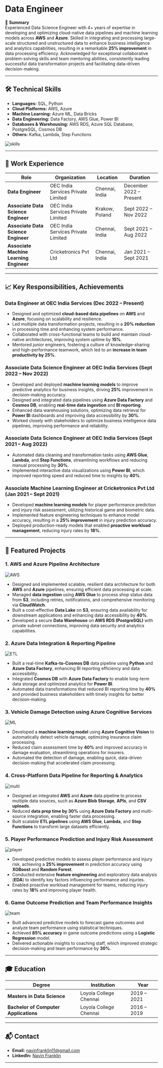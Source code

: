 # Data Engineer

📝 **Summary**  
Experienced Data Science Engineer with 4+ years of expertise in developing and optimizing cloud-native data pipelines and machine learning models across **AWS** and **Azure**. Skilled in integrating and processing large-scale structured and unstructured data to enhance business intelligence and analytics capabilities, resulting in a remarkable **25% improvement** in data processing efficiency. Acknowledged for exceptional collaborative problem-solving skills and team mentoring abilities, consistently leading successful data transformation projects and facilitating data-driven decision-making.

---

## 🛠️ Technical Skills

- **Languages:** SQL, Python
- **Cloud Platforms:** AWS, Azure
- **Machine Learning:** Azure ML, Data Bricks
- **Data Engineering:** Data Factory, AWS Glue, Power BI
- **Databases & Warehousing:** AWS RDS, Azure SQL Database, PostgreSQL, Cosmos DB
- **Others:** Kafka, Lambda, Step Functions

![skills](/assets/img/skills.png)

---

## 💼 Work Experience

| Role                                | Organization                         | Location         | Duration               |
|-------------------------------------|--------------------------------------|------------------|------------------------|
| **Data Engineer**                   | OEC India Services Private Limited   | Chennai, India   | December 2022 – Present|
| **Associate Data Science Engineer** | OEC India Services Private Limited   | Krakow, Poland   | Sept 2022 – Nov 2022   |
| **Associate Data Science Engineer** | OEC India Services Private Limited   | Chennai, India   | Sept 2021 – Aug 2022   |
| **Associate Machine Learning Engineer** | Cricketronics Pvt Ltd             | Chennai, India   | Jan 2021 – Sept 2021   |

---

## 📈 Key Responsibilities, Achievements

### **Data Engineer** at OEC India Services (Dec 2022 – Present)
- Designed and optimized **cloud-based data pipelines** on **AWS** and **Azure**, focusing on scalability and resilience.
- Led multiple data transformation projects, resulting in a **20% reduction** in processing time and enhancing system performance.
- Collaborated with cross-functional teams to build and maintain cloud-native architectures, improving system uptime by **15%**.
- Mentored junior engineers, fostering a culture of knowledge-sharing and high-performance teamwork, which led to an **increase in team productivity by 25%**.
  
### **Associate Data Science Engineer** at OEC India Services (Sept 2022 – Nov 2022)
- Developed and deployed **machine learning models** to improve predictive analytics for business insights, driving **25%** improvement in decision-making accuracy.
- Designed and integrated data pipelines using **Azure Data Factory** and **Cosmos DB**, enabling **real-time data ingestion** and **BI reporting**.
- Enhanced data warehousing solutions, optimizing data retrieval for **Power BI** dashboards and improving data accessibility by **30%**.
- Worked closely with stakeholders to optimize business intelligence data pipelines, improving performance and reliability.
  
### **Associate Data Science Engineer** at OEC India Services (Sept 2021 – Aug 2022)
- Automated data cleaning and transformation tasks using **AWS Glue**, **Lambda**, and **Step Functions**, streamlining workflows and reducing manual processing by **30%**.
- Implemented interactive data visualizations using **Power BI**, which improved reporting speed and reduced time to insights by **40%**.

### **Associate Machine Learning Engineer** at Cricketronics Pvt Ltd (Jan 2021 – Sept 2021)
- Developed **machine learning models** for player performance prediction and injury risk assessment, utilizing historical game and biometric data.
- Implemented feature engineering techniques to enhance model accuracy, resulting in a **25% improvement** in injury prediction accuracy.
- Deployed production-ready models that enabled **proactive workload management**, reducing injury rates by **18%**.

---

## **📌 Featured Projects**

### 1. **AWS and Azure Pipeline Architecture**
![AWS](assets/img/AWS.png)
- Designed and implemented scalable, resilient data architecture for both **AWS** and **Azure** pipelines, ensuring efficient data processing at scale.
- Managed **data ingestion** using **AWS Glue** to process shop status data from **S3**, including retries, notifications, and comprehensive monitoring via **CloudWatch**.
- Built a cost-effective **Data Lake** on **S3**, ensuring data availability for downstream applications and enhancing data accessibility by **40%**.
- Developed a secure **Data Warehouse** on **AWS RDS (PostgreSQL)** with private subnet connections, improving data security and analytics capabilities.

### 2. **Azure Data Integration & Reporting Pipeline**
![ETL](assets/img/ETL.png)
- Built a real-time **Kafka-to-Cosmos DB** data pipeline using **Python** and **Azure Data Factory**, enhancing BI reporting efficiency and data accessibility.
- Integrated **Cosmos DB** with **Azure Data Factory** to enable long-term data storage and optimized analytics for **Power BI**.
- Automated data transformations that reduced BI reporting time by **40%** and provided business stakeholders with timely insights for better decision-making.

### 3. **Vehicle Damage Detection using Azure Cognitive Services**
![ML](assets/img/ML.png)
- Developed a **machine learning model** using **Azure Cognitive Vision** to automatically detect vehicle damage, optimizing insurance claim processing.
- Reduced claim assessment time by **40%** and improved accuracy in damage evaluation, streamlining operations for insurers.
- Automated the detection of damage, enabling quick, data-driven decision-making that accelerated claim processing.

### 4. **Cross-Platform Data Pipeline for Reporting & Analytics**
![multi](assets/img/multi.png)
- Designed an integrated **AWS** and **Azure** data pipeline to process multiple data sources, such as **Azure Blob Storage**, **APIs**, and **CSV uploads**.
- Reduced **data prep time by 30%** using **Azure Data Factory** and multi-source integration, enabling faster data processing.
- Built scalable **ETL pipelines** using **AWS Glue**, **Lambda**, and **Step Functions** to transform large datasets efficiently.

### 5. **Player Performance Prediction and Injury Risk Assessment**
![player](assets/img/player.png)
- Developed predictive models to assess player performance and injury risk, achieving a **25% improvement** in prediction accuracy using **XGBoost** and **Random Forest**.
- Conducted extensive **feature engineering** and exploratory data analysis (**EDA**) to identify key factors influencing performance and injuries.
- Enabled proactive workload management for teams, reducing injury rates by **18%** and improving player health.

### 6. **Game Outcome Prediction and Team Performance Insights**
![team](assets/img/team.png)
- Built advanced predictive models to forecast game outcomes and analyze team performance using statistical techniques.
- Achieved **85% accuracy** in game outcome predictions using a **Logistic Regression** model.
- Delivered actionable insights to coaching staff, which improved strategic decision-making and team performance by **30%**.

---
## 🎓 Education

| Degree                                | Institution            | Year         |
|---------------------------------------|-----------------------|--------------|
| **Masters in Data Science**           | Loyola College Chennai | 2019 – 2021  |
| **Bachelor of Computer Applications** | Loyola College Chennai | 2016 – 2019  |

---

## 📬 Contact

- **Email:** [navinfranklin11@gmail.com](mailto:navinfranklin11@gmail.com)
- **LinkedIn:** [Navin Franklin](https://www.linkedin.com/in/navin-franklin/)

---
